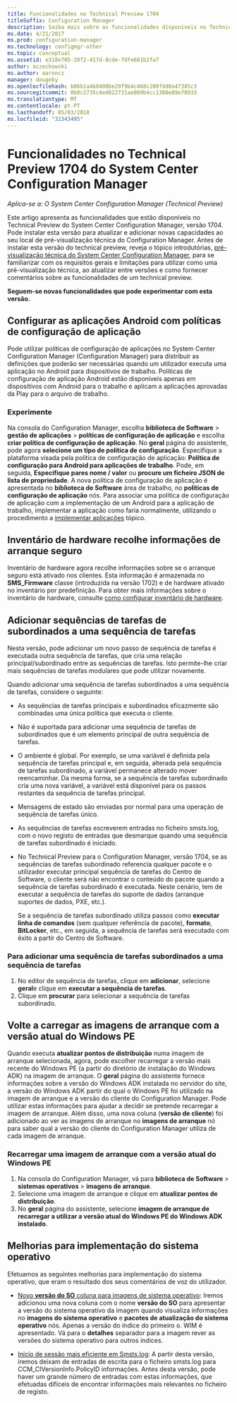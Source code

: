 ```yaml
---
title: Funcionalidades no Technical Preview 1704
titleSuffix: Configuration Manager
description: Saiba mais sobre as funcionalidades disponíveis no Technical Preview do System Center Configuration Manager, versão 1704.
ms.date: 4/21/2017
ms.prod: configuration-manager
ms.technology: configmgr-other
ms.topic: conceptual
ms.assetid: e318e705-20f2-417d-8cde-7dfe661b2fa7
author: aczechowski
ms.author: aaroncz
manager: dougeby
ms.openlocfilehash: b86b1a4b8400be29f9b4c468c280fdd0a47385c3
ms.sourcegitcommit: 0b0c2735c4ed822731ae069b4cc1380e89e78933
ms.translationtype: MT
ms.contentlocale: pt-PT
ms.lasthandoff: 05/03/2018
ms.locfileid: "32343495"
---
```

# <a name="capabilities-in-technical-preview-1704-for-system-center-configuration-manager"></a>Funcionalidades no Technical Preview 1704 do System Center Configuration Manager

*Aplica-se a: O System Center Configuration Manager (Technical Preview)*

Este artigo apresenta as funcionalidades que estão disponíveis no Technical Preview do System Center Configuration Manager, versão 1704. Pode instalar esta versão para atualizar e adicionar novas capacidades ao seu local de pré-visualização técnica do Configuration Manager. Antes de instalar esta versão do technical preview, reveja o tópico introdutórias, [pré-visualização técnica do System Center Configuration Manager](../../core/get-started/technical-preview.md), para se familiarizar com os requisitos gerais e limitações para utilizar como uma pré-visualização técnica, ao atualizar entre versões e como fornecer comentários sobre as funcionalidades de um technical preview.    


**Seguem-se novas funcionalidades que pode experimentar com esta versão.**  

## <a name="configure-android-apps-with-app-configuration-policies"></a>Configurar as aplicações Android com políticas de configuração de aplicação
Pode utilizar políticas de configuração de aplicações no System Center Configuration Manager (Configuration Manager) para distribuir as definições que poderão ser necessárias quando um utilizador executa uma aplicação no Android para dispositivos de trabalho. Políticas de configuração de aplicação Android estão disponíveis apenas em dispositivos com Android para o trabalho e aplicam a aplicações aprovadas da Play para o arquivo de trabalho.

### <a name="try-it-out"></a>Experimente                 

Na consola do Configuration Manager, escolha **biblioteca de Software** > **gestão de aplicações** > **políticas de configuração de aplicação** e escolha **criar política de configuração de aplicação**. No **geral** página do assistente, pode agora **selecione um tipo de política de configuração**. Especifique a plataforma visada pela política de configuração de aplicação: **Política de configuração para Android para aplicações de trabalho**. Pode, em seguida, **Especifique pares nome / valor** ou **procure um ficheiro JSON de lista de propriedade**. A nova política de configuração de aplicação é apresentada no **biblioteca de Software** área de trabalho, no **políticas de configuração de aplicação** nós. Para associar uma política de configuração de aplicação com a implementação de um Android para a aplicação de trabalho, implementar a aplicação como faria normalmente, utilizando o procedimento a [implementar aplicações](/sccm/apps/deploy-use/deploy-applications) tópico.

## <a name="hardware-inventory-collects-secure-boot-information"></a>Inventário de hardware recolhe informações de arranque seguro
Inventário de hardware agora recolhe informações sobre se o arranque seguro está ativado nos clientes. Esta informação é armazenada no **SMS_Firmware** classe (introduzida na versão 1702) e de hardware ativado no inventário por predefinição. Para obter mais informações sobre o inventário de hardware, consulte [como configurar inventário de hardware](/sccm/core/clients/manage/inventory/configure-hardware-inventory).

## <a name="add-child-task-sequences-to-a-task-sequence"></a>Adicionar sequências de tarefas de subordinados a uma sequência de tarefas
Nesta versão, pode adicionar um novo passo de sequência de tarefas é executada outra sequência de tarefas, que cria uma relação principal/subordinado entre as sequências de tarefas. Isto permite-lhe criar mais sequências de tarefas modulares que pode utilizar novamente.  

Quando adicionar uma sequência de tarefas subordinados a uma sequência de tarefas, considere o seguinte:

- As sequências de tarefas principais e subordinados eficazmente são combinadas uma única política que executa o cliente.
- Não é suportada para adicionar uma sequência de tarefas de subordinados que é um elemento principal de outra sequência de tarefas.
- O ambiente é global. Por exemplo, se uma variável é definida pela sequência de tarefas principal e, em seguida, alterada pela sequência de tarefas subordinado, a variável permanece alterado mover reencaminhar. Da mesma forma, se a sequência de tarefas subordinado cria uma nova variável, a variável está disponível para os passos restantes da sequência de tarefas principal.
- Mensagens de estado são enviadas por normal para uma operação de sequência de tarefas único.
- As sequências de tarefas escreverem entradas no ficheiro smsts.log, com o novo registo de entradas que desmarque quando uma sequência de tarefas subordinado é iniciado.
- No Technical Preview para o Configuration Manager, versão 1704, se as sequências de tarefas subordinado referencia qualquer pacote e o utilizador executar principal sequência de tarefas do Centro de Software, o cliente será não encontrar o conteúdo do pacote quando a sequência de tarefas subordinado é executada. Neste cenário, tem de executar a sequência de tarefas do suporte de dados (arranque suportes de dados, PXE, etc.).  

    Se a sequência de tarefas subordinado utiliza passos como **executar linha de comandos** (sem qualquer referência de pacote), **formato**, **BitLocker**, etc., em seguida, a sequência de tarefas será executado com êxito a partir do Centro de Software.

### <a name="to-add-a-child-task-sequence-to-a-task-sequence"></a>Para adicionar uma sequência de tarefas subordinados a uma sequência de tarefas
1. No editor de sequência de tarefas, clique em **adicionar**, selecione **geral**e clique em **executar a sequência de tarefas**.
2. Clique em **procurar** para selecionar a sequência de tarefas subordinado.  

## <a name="reload-boot-images-with-current-windows-pe-version"></a>Volte a carregar as imagens de arranque com a versão atual do Windows PE
Quando executa **atualizar pontos de distribuição** numa imagem de arranque selecionada, agora, pode escolher recarregar a versão mais recente do Windows PE (a partir do diretório de instalação do Windows ADK) na imagem de arranque. O **geral** página do assistente fornece informações sobre a versão do Windows ADK instalada no servidor do site, a versão do Windows ADK partir do qual o Windows PE foi utilizado na imagem de arranque e a versão do cliente do Configuration Manager. Pode utilizar estas informações para ajudar a decidir se pretende recarregar a imagem de arranque. Além disso, uma nova coluna (**versão de cliente**) foi adicionado ao ver as imagens de arranque no **imagens de arranque** nó para saber qual a versão do cliente do Configuration Manager utiliza de cada imagem de arranque.

### <a name="to-reload-a-boot-image-with-the-current-windows-pe-version"></a>Recarregar uma imagem de arranque com a versão atual do Windows PE

1. Na consola do Configuration Manager, vá para **biblioteca de Software** > **sistemas operativos** > **imagens de arranque**.
2. Selecione uma imagem de arranque e clique em **atualizar pontos de distribuição**.
3. No **geral** página do assistente, selecione **imagem de arranque de recarregar a utilizar a versão atual do Windows PE do Windows ADK instalado**.

## <a name="improvements-to-operating-system-deployment"></a>Melhorias para implementação do sistema operativo
Efetuamos as seguintes melhorias para implementação do sistema operativo, que eram o resultado dos seus comentários de voz do utilizador.

- [Novo **versão do SO** coluna para imagens de sistema operativo](https://configurationmanager.uservoice.com/forums/300492-ideas/suggestions/17558407-add-a-column-to-the-operating-system-images-node-f): Iremos adicionou uma nova coluna com o nome **versão do SO** para apresentar a versão do sistema operativo da imagem quando visualiza informações no **imagens do sistema operativo** e **pacotes de atualização do sistema operativo** nós. Apenas a versão do índice do primeiro o. WIM é apresentado. Vá para o **detalhes** separador para a imagem rever as versões do sistema operativo para outros índices.

- [Início de sessão mais eficiente em Smsts.log](https://configurationmanager.uservoice.com/forums/300492-ideas/suggestions/16791919-stop-filling-smsts-log-with-useless): A partir desta versão, iremos deixam de entradas de escrita para o ficheiro smsts.log para CCM_CIVersionInfo.PolicyID informações. Antes desta versão, pode haver um grande número de entradas com estas informações, que efetuadas difíceis de encontrar informações mais relevantes no ficheiro de registo.
